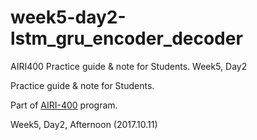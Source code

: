 # week5-day2-lstm_gru_encoder_decoder
AIRI400 Practice guide &amp; note for Students. Week5, Day2


Practice guide &amp; note for Students.

Part of [AIRI-400](http://airi.kr/airi400/curriculum/) program.

Week5, Day2, Afternoon (2017.10.11)
